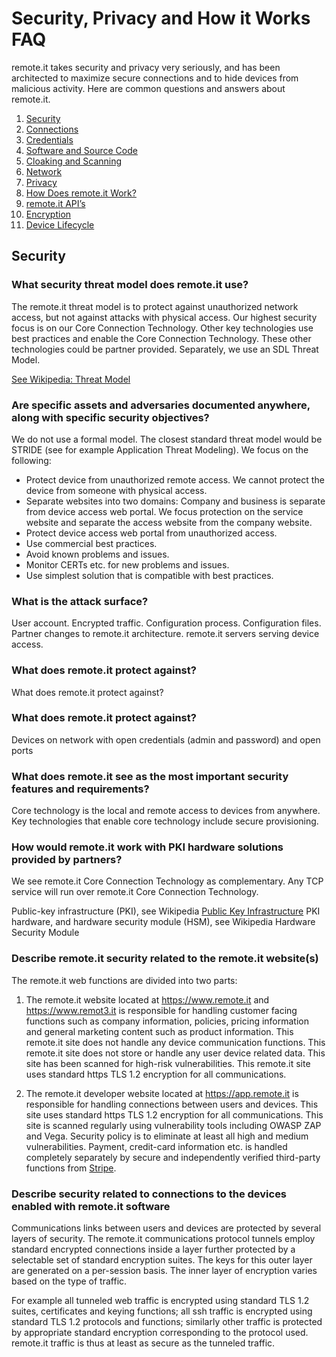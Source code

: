 # Security, Privacy and How it Works FAQ

remote.it takes security and privacy very seriously, and has been architected to maximize secure connections and to hide devices from malicious activity. Here are common questions and answers about remote.it.

1. [Security](#security)
2. [Connections](#connections)
3. [Credentials](#credentials)
4. [Software and Source Code](#software)
5. [Cloaking and Scanning](#cloaking)
6. [Network](#network)
7. [Privacy](#privacy)
8. [How Does remote.it Work?](#how)
9. [remote.it API’s](#api)
10. [Encryption](#encryption)
11. [Device Lifecycle](#lifecycle)

## Security

### What security threat model does remote.it use?

The remote.it threat model is to protect against unauthorized network access, but not against attacks with physical access. Our highest security focus is on our Core Connection Technology. Other key technologies use best practices and enable the Core Connection Technology. These other technologies could be partner provided. Separately, we use an SDL Threat Model.

[See Wikipedia: Threat Model](https://en.wikipedia.org/wiki/Threat_model)

### Are specific assets and adversaries documented anywhere, along with specific security objectives?

We do not use a formal model. The closest standard threat model would be STRIDE (see for example Application Threat Modeling). We focus on the following:

- Protect device from unauthorized remote access. We cannot protect the device from someone with physical access.
- Separate websites into two domains: Company and business is separate from device access web portal. We focus protection on the service website and separate the access website from the company website.
- Protect device access web portal from unauthorized access.
- Use commercial best practices.
- Avoid known problems and issues.
- Monitor CERTs etc. for new problems and issues.
- Use simplest solution that is compatible with best practices.

### What is the attack surface?

User account. Encrypted traffic. Configuration process. Configuration files. Partner changes to remote.it architecture. remote.it servers serving device access.

### What does remote.it protect against?

What does remote.it protect against?

### What does remote.it protect against?

Devices on network with open credentials (admin and password) and open ports

### What does remote.it see as the most important security features and requirements?

Core technology is the local and remote access to devices from anywhere. Key technologies that enable core technology include secure provisioning.

### How would remote.it work with PKI hardware solutions provided by partners?

We see remote.it Core Connection Technology as complementary. Any TCP service will run over remote.it Core Connection Technology.

Public-key infrastructure (PKI), see Wikipedia [Public Key Infrastructure](https://en.wikipedia.org/wiki/Public_key_infrastructure)
PKI hardware, and hardware security module (HSM), see Wikipedia Hardware Security Module

### Describe remote.it security related to the remote.it website(s)

The remote.it web functions are divided into two parts:

1. The remote.it website located at https://www.remote.it and https://www.remot3.it is responsible for handling customer facing functions such as company information, policies, pricing information and general marketing content such as product information. This remote.it site does not handle any device communication functions. This remote.it site does not store or handle any user device related data. This site has been scanned for high-risk vulnerabilities. This remote.it site uses standard https TLS 1.2 encryption for all communications.

2. The remote.it developer website located at https://app.remote.it is responsible for handling connections between users and devices. This site uses standard https TLS 1.2 encryption for all communications. This site is scanned regularly using vulnerability tools including OWASP ZAP and Vega. Security policy is to eliminate at least all high and medium vulnerabilities. Payment, credit-card information etc. is handled completely separately by secure and independently verified third-party functions from [Stripe](https://stripe.com/).

### Describe security related to connections to the devices enabled with remote.it software

Communications links between users and devices are protected by several layers of security. The remote.it communications protocol tunnels employ standard encrypted connections inside a layer further protected by a selectable set of standard encryption suites. The keys for this outer layer are generated on a per-session basis. The inner layer of encryption varies based on the type of traffic.

For example all tunneled web traffic is encrypted using standard TLS 1.2 suites, certificates and keying functions; all ssh traffic is encrypted using standard TLS 1.2 protocols and functions; similarly other traffic is protected by appropriate standard encryption corresponding to the protocol used. remote.it traffic is thus at least as secure as the tunneled traffic.